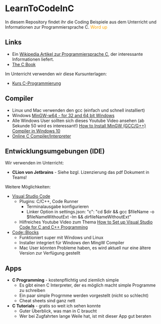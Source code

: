# LearnToCodeInC

In diesem Repository findet ihr die Coding Beispiele aus dem Unterricht und Informationen zur Programmiersprache C.
<span style="color:orange;">Word up</span>

## Links

* Ein [Wikipedia Artikel zur Programmiersprache C](https://de.wikipedia.org/wiki/C_(Programmiersprache)), der interessante Informationen liefert.
* [The C Book](https://publications.gbdirect.co.uk/c_book/)

Im Unterricht verwenden wir diese Kursunterlagen:
* [Kurs C-Programmierung](https://www.tu-chemnitz.de/urz/archiv/kursunterlagen/C/)

## Compiler
* Linux und Mac verwenden den gcc (einfach und schnell installiert)
* Windows [MinGW-w64 - for 32 and 64 bit Windows](https://sourceforge.net/projects/mingw-w64/files/mingw-w64/mingw-w64-release/)
* Alle Windows User sollten sich dieses Youtube Video ansehen (ab Sekunde 50 wird es interessant!) [How to Install MinGW (GCC/G++) Compiler in Windows 10](https://www.youtube.com/watch?v=sXW2VLrQ3Bs)
* [Online C Compiler/Interpreter](https://www.onlinegdb.com/online_c_compiler)

## Entwicklungsumgebungen (IDE)
Wir verwenden im Unterricht:
* **CLion von Jetbrains** - Siehe bzgl. Lizenzierung das pdf Dokument in Teams!

Weitere Möglichkeiten:
* [Visual Studio Code](https://code.visualstudio.com/)
  * Plugins: C/C++, Code Runner
    * Terminalausgabe konfigurieren
    * Linker Option in settings.json: "c": "cd $dir && gcc $fileName -o $fileNameWithoutExt -lm && $dir$fileNameWithoutExt"
  * Hilfreiches Youtube Video zum Thema [How to Set up Visual Studio Code for C and C++ Programming](https://www.youtube.com/watch?v=77v-Poud_io) 
* [Code::Blocks](https://www.codeblocks.org/)
  * Funktioniert super mit Windows und Linux 
  * Installer integriert für Windows den MingW Compiler
  * Mac User könnten Probleme haben, es wird aktuell nur eine ältere Version zur Verfügung gestellt

## Apps
* **C Programming** - kostenpflichtig und ziemlich simple
  * Es gibt einen C Interpreter, der es möglich macht simple Programme zu schreiben
  * Ein paar simple Progrmme werden vorgestellt (nicht so schlecht)
  * Cheat sheets sind ganz nett
* **C Tutorials** - gratis so weit ich sehen konnte
  * Guter Überblick, was man in C braucht
  * Wer bei Zugfahrten lange Weile hat, ist mit dieser App gut beraten
